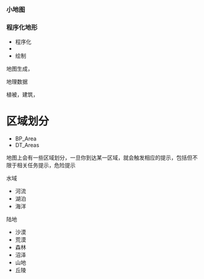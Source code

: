 ### 小地图

### 程序化地形

* 程序化
* 
* 绘制

地图生成，

地理数据


植被，建筑，

# 区域划分
* BP_Area
* DT_Areas
 
地图上会有一些区域划分，一旦你到达某一区域，就会触发相应的提示，包括但不限于相关任务提示，危险提示

水域
*  河流
*  湖泊
*  海洋

陆地

*  沙漠
*  荒漠
*  森林
*  沼泽
*  山地
*  丘陵
